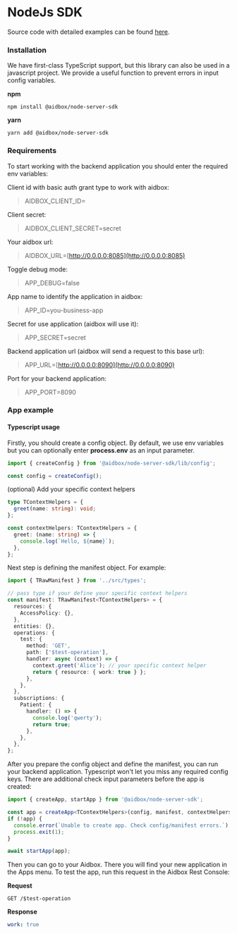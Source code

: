 # NodeJs SDK

Source code with detailed examples can be found [here](https://github.com/Aidbox/node-server-sdk).

### Installation

We have first-class TypeScript support, but this library can also be used in a javascript project. We provide a useful function to prevent errors in input config variables.

**npm**

```text
npm install @aidbox/node-server-sdk
```

**yarn**

```text
yarn add @aidbox/node-server-sdk
```

### Requirements

To start working with the backend application you should enter the required env variables:

Client id with basic auth grant type to work with aidbox:

> AIDBOX\_CLIENT\_ID=

Client secret:

> AIDBOX\_CLIENT\_SECRET=secret

Your aidbox url:

> AIDBOX\_URL=[http://0.0.0.0:8085](http://0.0.0.0:8085)

Toggle debug mode:

> APP\_DEBUG=false

App name to identify the application in aidbox:

> APP\_ID=you-business-app

Secret for use application \(aidbox will use it\):

> APP\_SECRET=secret

Backend application url \(aidbox will send a request to this base url\):

> APP\_URL=[http://0.0.0.0:8090](http://0.0.0.0:8090)

Port for your backend application:

> APP\_PORT=8090

### App example

#### Typescript usage

Firstly, you should create a config object. By default, we use env variables but you can optionally enter **process.env** as an input parameter.

```typescript
import { createConfig } from '@aidbox/node-server-sdk/lib/config';

const config = createConfig();
```

\(optional\) Add your specific context helpers

```typescript
type TContextHelpers = {
  greet(name: string): void;
};

const contextHelpers: TContextHelpers = {
  greet: (name: string) => {
    console.log(`Hello, ${name}`);
  },
};
```

Next step is defining the manifest object. For example:

```typescript
import { TRawManifest } from '../src/types';

// pass type if your define your specific context helpers
const manifest: TRawManifest<TContextHelpers> = {
  resources: {
    AccessPolicy: {},
  },
  entities: {},
  operations: {
    test: {
      method: 'GET',
      path: ['$test-operation'],
      handler: async (context) => {
        context.greet('Alice'); // your specific context helper
        return { resource: { work: true } };
      },
    },
  },
  subscriptions: {
    Patient: {
      handler: () => {
        console.log('qwerty');
        return true;
      },
    },
  },
};
```

After you prepare the config object and define the manifest, you can run your backend application. Typescript won't let you miss any required config keys. There are additional check input parameters before the app is created:

```typescript
import { createApp, startApp } from '@aidbox/node-server-sdk';

const app = createApp<TContextHelpers>(config, manifest, contextHelpers);
if (!app) {
  console.error(`Unable to create app. Check config/manifest errors.`);
  process.exit(1);
}

await startApp(app);
```

Then you can go to your Aidbox. There you will find your new application in the Apps menu. To test the app, run this request in the Aidbox Rest Console:

**Request**

```http
GET /$test-operation
```

**Response**

```yaml
work: true
```


